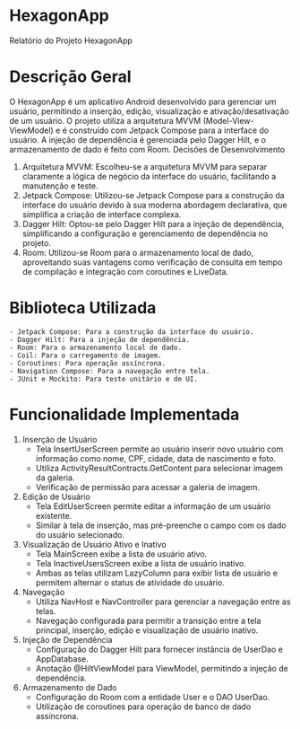 # HexagonApp
 Relatório do Projeto HexagonApp
 # Descrição Geral
 O HexagonApp é um aplicativo Android desenvolvido para gerenciar um usuário, permitindo a
 inserção, edição, visualização e ativação/desativação de um usuário. O projeto utiliza a arquitetura
 MVVM (Model-View-ViewModel) e é construído com Jetpack Compose para a interface do usuário.
 A injeção de dependência é gerenciada pelo Dagger Hilt, e o armazenamento de dado é feito com
 Room.
 Decisões de Desenvolvimento
 1. Arquitetura MVVM: Escolheu-se a arquitetura MVVM para separar claramente a lógica de
 negócio da interface do usuário, facilitando a manutenção e teste.
 2. Jetpack Compose: Utilizou-se Jetpack Compose para a construção da interface do usuário
 devido à sua moderna abordagem declarativa, que simplifica a criação de interface complexa.
 3. Dagger Hilt: Optou-se pelo Dagger Hilt para a injeção de dependência, simplificando a
 configuração e gerenciamento de dependência no projeto.
 4. Room: Utilizou-se Room para o armazenamento local de dado, aproveitando suas vantagens
 como verificação de consulta em tempo de compilação e integração com coroutines e LiveData.

 # Biblioteca Utilizada
    - Jetpack Compose: Para a construção da interface do usuário.
    - Dagger Hilt: Para a injeção de dependência.
    - Room: Para o armazenamento local de dado.
    - Coil: Para o carregamento de imagem.
    - Coroutines: Para operação assíncrona.
    - Navigation Compose: Para a navegação entre tela.
    - JUnit e Mockito: Para teste unitário e de UI.
       
 # Funcionalidade Implementada
 1. Inserção de Usuário
    - Tela InsertUserScreen permite ao usuário inserir novo usuário com informação como nome, CPF,
 cidade, data de nascimento e foto.
    - Utiliza ActivityResultContracts.GetContent para selecionar imagem da galeria.
    - Verificação de permissão para acessar a galeria de imagem.
 2. Edição de Usuário
    - Tela EditUserScreen permite editar a informação de um usuário existente.
    - Similar à tela de inserção, mas pré-preenche o campo com os dado do usuário selecionado.
 3. Visualização de Usuário Ativo e Inativo
    - Tela MainScreen exibe a lista de usuário ativo.
    - Tela InactiveUsersScreen exibe a lista de usuário inativo.
    - Ambas as telas utilizam LazyColumn para exibir lista de usuário e permitem alternar o status de
 atividade do usuário.
 4. Navegação
    - Utiliza NavHost e NavController para gerenciar a navegação entre as telas.
    - Navegação configurada para permitir a transição entre a tela principal, inserção, edição e
      visualização de usuário inativo.
 5. Injeção de Dependência
    - Configuração do Dagger Hilt para fornecer instância de UserDao e AppDatabase.
    - Anotação @HiltViewModel para ViewModel, permitindo a injeção de dependência.
 6. Armazenamento de Dado
    - Configuração do Room com a entidade User e o DAO UserDao.
    - Utilização de coroutines para operação de banco de dado assíncrona.
